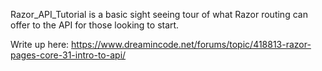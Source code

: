 Razor_API_Tutorial is a basic sight seeing tour of what Razor routing can offer to the API for those looking to start.

Write up here:
https://www.dreamincode.net/forums/topic/418813-razor-pages-core-31-intro-to-api/
